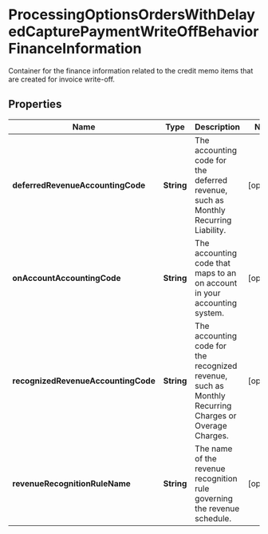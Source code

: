 

# ProcessingOptionsOrdersWithDelayedCapturePaymentWriteOffBehaviorFinanceInformation

Container for the finance information related to the credit memo items that are created for invoice write-off. 

## Properties

| Name | Type | Description | Notes |
|------------ | ------------- | ------------- | -------------|
|**deferredRevenueAccountingCode** | **String** | The accounting code for the deferred revenue, such as Monthly Recurring Liability.  |  [optional] |
|**onAccountAccountingCode** | **String** | The accounting code that maps to an on account in your accounting system.  |  [optional] |
|**recognizedRevenueAccountingCode** | **String** | The accounting code for the recognized revenue, such as Monthly Recurring Charges or Overage Charges.  |  [optional] |
|**revenueRecognitionRuleName** | **String** | The name of the revenue recognition rule governing the revenue schedule.  |  [optional] |



